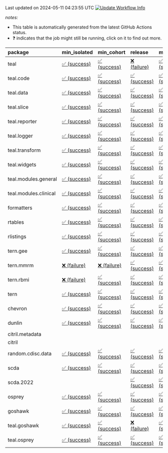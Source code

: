 Last updated on 2024-05-11 04:23:55 UTC [![Update Workflow
Info](https://github.com/averissimo/verdepcheck-status/actions/workflows/update.yaml/badge.svg)](https://github.com/averissimo/verdepcheck-status/actions/workflows/update.yaml)

*notes:*

-   This table is automatically generated from the latest GitHub Actions
    status.
-   ❓ indicates that the job might still be running, click on it to
    find out more.

<table>
<colgroup>
<col style="width: 4%" />
<col style="width: 23%" />
<col style="width: 23%" />
<col style="width: 23%" />
<col style="width: 23%" />
</colgroup>
<thead>
<tr class="header">
<th style="text-align: left;">package</th>
<th style="text-align: left;">min_isolated</th>
<th style="text-align: left;">min_cohort</th>
<th style="text-align: left;">release</th>
<th style="text-align: left;">max</th>
</tr>
</thead>
<tbody>
<tr class="odd">
<td style="text-align: left;">teal</td>
<td
style="text-align: left;"><a href="https://github.com/insightsengineering/teal/actions/runs/8998556529/job/24718912360">✅
(success)</a></td>
<td
style="text-align: left;"><a href="https://github.com/insightsengineering/teal/actions/runs/8998556529/job/24718911675">✅
(success)</a></td>
<td
style="text-align: left;"><a href="https://github.com/insightsengineering/teal/actions/runs/8998556529/job/24718912015">❌
(failure)</a></td>
<td
style="text-align: left;"><a href="https://github.com/insightsengineering/teal/actions/runs/8998556529/job/24718911457">✅
(success)</a></td>
</tr>
<tr class="even">
<td style="text-align: left;">teal.code</td>
<td
style="text-align: left;"><a href="https://github.com/insightsengineering/teal.code/actions/runs/8955470086/job/24596198544">✅
(success)</a></td>
<td
style="text-align: left;"><a href="https://github.com/insightsengineering/teal.code/actions/runs/8955470086/job/24596198463">✅
(success)</a></td>
<td
style="text-align: left;"><a href="https://github.com/insightsengineering/teal.code/actions/runs/8955470086/job/24596198637">✅
(success)</a></td>
<td
style="text-align: left;"><a href="https://github.com/insightsengineering/teal.code/actions/runs/8955470086/job/24596198390">✅
(success)</a></td>
</tr>
<tr class="odd">
<td style="text-align: left;">teal.data</td>
<td
style="text-align: left;"><a href="https://github.com/insightsengineering/teal.data/actions/runs/8955472255/job/24596202900">✅
(success)</a></td>
<td
style="text-align: left;"><a href="https://github.com/insightsengineering/teal.data/actions/runs/8955472255/job/24596203065">✅
(success)</a></td>
<td
style="text-align: left;"><a href="https://github.com/insightsengineering/teal.data/actions/runs/8955472255/job/24596202965">✅
(success)</a></td>
<td
style="text-align: left;"><a href="https://github.com/insightsengineering/teal.data/actions/runs/8955472255/job/24596203011">✅
(success)</a></td>
</tr>
<tr class="even">
<td style="text-align: left;">teal.slice</td>
<td
style="text-align: left;"><a href="https://github.com/insightsengineering/teal.slice/actions/runs/8955476502/job/24596211017">✅
(success)</a></td>
<td
style="text-align: left;"><a href="https://github.com/insightsengineering/teal.slice/actions/runs/8955476502/job/24596211051">✅
(success)</a></td>
<td
style="text-align: left;"><a href="https://github.com/insightsengineering/teal.slice/actions/runs/8955476502/job/24596211127">✅
(success)</a></td>
<td
style="text-align: left;"><a href="https://github.com/insightsengineering/teal.slice/actions/runs/8955476502/job/24596211082">✅
(success)</a></td>
</tr>
<tr class="odd">
<td style="text-align: left;">teal.reporter</td>
<td
style="text-align: left;"><a href="https://github.com/insightsengineering/teal.reporter/actions/runs/8955473324/job/24596204742">✅
(success)</a></td>
<td
style="text-align: left;"><a href="https://github.com/insightsengineering/teal.reporter/actions/runs/8955473324/job/24596204589">✅
(success)</a></td>
<td
style="text-align: left;"><a href="https://github.com/insightsengineering/teal.reporter/actions/runs/8955473324/job/24596204832">✅
(success)</a></td>
<td
style="text-align: left;"><a href="https://github.com/insightsengineering/teal.reporter/actions/runs/8955473324/job/24596204664">✅
(success)</a></td>
</tr>
<tr class="even">
<td style="text-align: left;">teal.logger</td>
<td
style="text-align: left;"><a href="https://github.com/insightsengineering/teal.logger/actions/runs/8955469952/job/24596198474">✅
(success)</a></td>
<td
style="text-align: left;"><a href="https://github.com/insightsengineering/teal.logger/actions/runs/8955469952/job/24596198370">✅
(success)</a></td>
<td
style="text-align: left;"><a href="https://github.com/insightsengineering/teal.logger/actions/runs/8955469952/job/24596198574">✅
(success)</a></td>
<td
style="text-align: left;"><a href="https://github.com/insightsengineering/teal.logger/actions/runs/8955469952/job/24596198276">✅
(success)</a></td>
</tr>
<tr class="odd">
<td style="text-align: left;">teal.transform</td>
<td
style="text-align: left;"><a href="https://github.com/insightsengineering/teal.transform/actions/runs/8955474882/job/24596208118">✅
(success)</a></td>
<td
style="text-align: left;"><a href="https://github.com/insightsengineering/teal.transform/actions/runs/8955474882/job/24596208421">✅
(success)</a></td>
<td
style="text-align: left;"><a href="https://github.com/insightsengineering/teal.transform/actions/runs/8955474882/job/24596208319">✅
(success)</a></td>
<td
style="text-align: left;"><a href="https://github.com/insightsengineering/teal.transform/actions/runs/8955474882/job/24596208207">✅
(success)</a></td>
</tr>
<tr class="even">
<td style="text-align: left;">teal.widgets</td>
<td
style="text-align: left;"><a href="https://github.com/insightsengineering/teal.widgets/actions/runs/8955484679/job/24596228171">✅
(success)</a></td>
<td
style="text-align: left;"><a href="https://github.com/insightsengineering/teal.widgets/actions/runs/8955484679/job/24596228145">✅
(success)</a></td>
<td
style="text-align: left;"><a href="https://github.com/insightsengineering/teal.widgets/actions/runs/8955484679/job/24596228198">✅
(success)</a></td>
<td
style="text-align: left;"><a href="https://github.com/insightsengineering/teal.widgets/actions/runs/8955484679/job/24596228113">✅
(success)</a></td>
</tr>
<tr class="odd">
<td style="text-align: left;">teal.modules.general</td>
<td
style="text-align: left;"><a href="https://github.com/insightsengineering/teal.modules.general/actions/runs/8955470171/job/24596198652">✅
(success)</a></td>
<td
style="text-align: left;"><a href="https://github.com/insightsengineering/teal.modules.general/actions/runs/8955470171/job/24596198811">✅
(success)</a></td>
<td
style="text-align: left;"><a href="https://github.com/insightsengineering/teal.modules.general/actions/runs/8955470171/job/24596198901">✅
(success)</a></td>
<td
style="text-align: left;"><a href="https://github.com/insightsengineering/teal.modules.general/actions/runs/8955470171/job/24596198739">✅
(success)</a></td>
</tr>
<tr class="even">
<td style="text-align: left;">teal.modules.clinical</td>
<td
style="text-align: left;"><a href="https://github.com/insightsengineering/teal.modules.clinical/actions/runs/8955479285/job/24596217617">✅
(success)</a></td>
<td
style="text-align: left;"><a href="https://github.com/insightsengineering/teal.modules.clinical/actions/runs/8955479285/job/24596217524">✅
(success)</a></td>
<td
style="text-align: left;"><a href="https://github.com/insightsengineering/teal.modules.clinical/actions/runs/8955479285/job/24596217725">✅
(success)</a></td>
<td
style="text-align: left;"><a href="https://github.com/insightsengineering/teal.modules.clinical/actions/runs/8955479285/job/24596217434">✅
(success)</a></td>
</tr>
<tr class="odd">
<td style="text-align: left;">formatters</td>
<td
style="text-align: left;"><a href="https://github.com/insightsengineering/formatters/actions/runs/8955477481/job/24596213443">✅
(success)</a></td>
<td
style="text-align: left;"><a href="https://github.com/insightsengineering/formatters/actions/runs/8955477481/job/24596213660">✅
(success)</a></td>
<td
style="text-align: left;"><a href="https://github.com/insightsengineering/formatters/actions/runs/8955477481/job/24596213591">✅
(success)</a></td>
<td
style="text-align: left;"><a href="https://github.com/insightsengineering/formatters/actions/runs/8955477481/job/24596213523">✅
(success)</a></td>
</tr>
<tr class="even">
<td style="text-align: left;">rtables</td>
<td
style="text-align: left;"><a href="https://github.com/insightsengineering/rtables/actions/runs/8955468110/job/24596194529">✅
(success)</a></td>
<td
style="text-align: left;"><a href="https://github.com/insightsengineering/rtables/actions/runs/8955468110/job/24596194454">✅
(success)</a></td>
<td
style="text-align: left;"><a href="https://github.com/insightsengineering/rtables/actions/runs/8955468110/job/24596194303">✅
(success)</a></td>
<td
style="text-align: left;"><a href="https://github.com/insightsengineering/rtables/actions/runs/8955468110/job/24596194385">✅
(success)</a></td>
</tr>
<tr class="odd">
<td style="text-align: left;">rlistings</td>
<td
style="text-align: left;"><a href="https://github.com/insightsengineering/rlistings/actions/runs/8955472618/job/24596203618">✅
(success)</a></td>
<td
style="text-align: left;"><a href="https://github.com/insightsengineering/rlistings/actions/runs/8955472618/job/24596203698">✅
(success)</a></td>
<td
style="text-align: left;"><a href="https://github.com/insightsengineering/rlistings/actions/runs/8955472618/job/24596203779">✅
(success)</a></td>
<td
style="text-align: left;"><a href="https://github.com/insightsengineering/rlistings/actions/runs/8955472618/job/24596203526">✅
(success)</a></td>
</tr>
<tr class="even">
<td style="text-align: left;">tern.gee</td>
<td
style="text-align: left;"><a href="https://github.com/insightsengineering/tern.gee/actions/runs/8955478680/job/24596216043">✅
(success)</a></td>
<td
style="text-align: left;"><a href="https://github.com/insightsengineering/tern.gee/actions/runs/8955478680/job/24596216076">✅
(success)</a></td>
<td
style="text-align: left;"><a href="https://github.com/insightsengineering/tern.gee/actions/runs/8955478680/job/24596216152">✅
(success)</a></td>
<td
style="text-align: left;"><a href="https://github.com/insightsengineering/tern.gee/actions/runs/8955478680/job/24596216104">✅
(success)</a></td>
</tr>
<tr class="odd">
<td style="text-align: left;">tern.mmrm</td>
<td
style="text-align: left;"><a href="https://github.com/insightsengineering/tern.mmrm/actions/runs/8967004855/job/24623645849">❌
(failure)</a></td>
<td
style="text-align: left;"><a href="https://github.com/insightsengineering/tern.mmrm/actions/runs/8967004855/job/24623645270">❌
(failure)</a></td>
<td
style="text-align: left;"><a href="https://github.com/insightsengineering/tern.mmrm/actions/runs/8967004855/job/24623646109">✅
(success)</a></td>
<td
style="text-align: left;"><a href="https://github.com/insightsengineering/tern.mmrm/actions/runs/8967004855/job/24623645562">✅
(success)</a></td>
</tr>
<tr class="even">
<td style="text-align: left;">tern.rbmi</td>
<td
style="text-align: left;"><a href="https://github.com/insightsengineering/tern.rbmi/actions/runs/8955477425/job/24596213543">❌
(failure)</a></td>
<td
style="text-align: left;"><a href="https://github.com/insightsengineering/tern.rbmi/actions/runs/8955477425/job/24596213388">✅
(success)</a></td>
<td
style="text-align: left;"><a href="https://github.com/insightsengineering/tern.rbmi/actions/runs/8955477425/job/24596213622">✅
(success)</a></td>
<td
style="text-align: left;"><a href="https://github.com/insightsengineering/tern.rbmi/actions/runs/8955477425/job/24596213475">✅
(success)</a></td>
</tr>
<tr class="odd">
<td style="text-align: left;">tern</td>
<td
style="text-align: left;"><a href="https://github.com/insightsengineering/tern/actions/runs/8955473348/job/24596204621">✅
(success)</a></td>
<td
style="text-align: left;"><a href="https://github.com/insightsengineering/tern/actions/runs/8955473348/job/24596204693">✅
(success)</a></td>
<td
style="text-align: left;"><a href="https://github.com/insightsengineering/tern/actions/runs/8955473348/job/24596204843">✅
(success)</a></td>
<td
style="text-align: left;"><a href="https://github.com/insightsengineering/tern/actions/runs/8955473348/job/24596204771">✅
(success)</a></td>
</tr>
<tr class="even">
<td style="text-align: left;">chevron</td>
<td
style="text-align: left;"><a href="https://github.com/insightsengineering/chevron/actions/runs/8955484735/job/24596228277">✅
(success)</a></td>
<td
style="text-align: left;"><a href="https://github.com/insightsengineering/chevron/actions/runs/8955484735/job/24596228386">✅
(success)</a></td>
<td
style="text-align: left;"><a href="https://github.com/insightsengineering/chevron/actions/runs/8955484735/job/24596228311">✅
(success)</a></td>
<td
style="text-align: left;"><a href="https://github.com/insightsengineering/chevron/actions/runs/8955484735/job/24596228345">✅
(success)</a></td>
</tr>
<tr class="odd">
<td style="text-align: left;">dunlin</td>
<td
style="text-align: left;"><a href="https://github.com/insightsengineering/dunlin/actions/runs/8955472380/job/24596203105">✅
(success)</a></td>
<td
style="text-align: left;"><a href="https://github.com/insightsengineering/dunlin/actions/runs/8955472380/job/24596203036">✅
(success)</a></td>
<td
style="text-align: left;"><a href="https://github.com/insightsengineering/dunlin/actions/runs/8955472380/job/24596203305">✅
(success)</a></td>
<td
style="text-align: left;"><a href="https://github.com/insightsengineering/dunlin/actions/runs/8955472380/job/24596203199">✅
(success)</a></td>
</tr>
<tr class="even">
<td style="text-align: left;">citril.metadata</td>
<td style="text-align: left;"></td>
<td style="text-align: left;"></td>
<td style="text-align: left;"></td>
<td style="text-align: left;"></td>
</tr>
<tr class="odd">
<td style="text-align: left;">citril</td>
<td style="text-align: left;"></td>
<td style="text-align: left;"></td>
<td style="text-align: left;"></td>
<td style="text-align: left;"></td>
</tr>
<tr class="even">
<td style="text-align: left;">random.cdisc.data</td>
<td
style="text-align: left;"><a href="https://github.com/insightsengineering/random.cdisc.data/actions/runs/6918179803/job/18820148722">✅
(success)</a></td>
<td
style="text-align: left;"><a href="https://github.com/insightsengineering/random.cdisc.data/actions/runs/6918179803/job/18820148682">✅
(success)</a></td>
<td
style="text-align: left;"><a href="https://github.com/insightsengineering/random.cdisc.data/actions/runs/6918179803/job/18820148802">✅
(success)</a></td>
<td
style="text-align: left;"><a href="https://github.com/insightsengineering/random.cdisc.data/actions/runs/6918179803/job/18820148771">✅
(success)</a></td>
</tr>
<tr class="odd">
<td style="text-align: left;">scda</td>
<td
style="text-align: left;"><a href="https://github.com/insightsengineering/scda/actions/runs/8955472540/job/24596203465">✅
(success)</a></td>
<td
style="text-align: left;"><a href="https://github.com/insightsengineering/scda/actions/runs/8955472540/job/24596203627">✅
(success)</a></td>
<td
style="text-align: left;"><a href="https://github.com/insightsengineering/scda/actions/runs/8955472540/job/24596203369">✅
(success)</a></td>
<td
style="text-align: left;"><a href="https://github.com/insightsengineering/scda/actions/runs/8955472540/job/24596203553">✅
(success)</a></td>
</tr>
<tr class="even">
<td style="text-align: left;">scda.2022</td>
<td style="text-align: left;"></td>
<td style="text-align: left;"></td>
<td
style="text-align: left;"><a href="https://github.com/insightsengineering/scda.2022/actions/runs/8955477997/job/24596214416">✅
(success)</a></td>
<td
style="text-align: left;"><a href="https://github.com/insightsengineering/scda.2022/actions/runs/8955477997/job/24596214341">✅
(success)</a></td>
</tr>
<tr class="odd">
<td style="text-align: left;">osprey</td>
<td
style="text-align: left;"><a href="https://github.com/insightsengineering/osprey/actions/runs/8955482365/job/24596223434">✅
(success)</a></td>
<td
style="text-align: left;"><a href="https://github.com/insightsengineering/osprey/actions/runs/8955482365/job/24596223391">✅
(success)</a></td>
<td
style="text-align: left;"><a href="https://github.com/insightsengineering/osprey/actions/runs/8955482365/job/24596223505">✅
(success)</a></td>
<td
style="text-align: left;"><a href="https://github.com/insightsengineering/osprey/actions/runs/8955482365/job/24596223343">✅
(success)</a></td>
</tr>
<tr class="even">
<td style="text-align: left;">goshawk</td>
<td
style="text-align: left;"><a href="https://github.com/insightsengineering/goshawk/actions/runs/8955477400/job/24596213385">✅
(success)</a></td>
<td
style="text-align: left;"><a href="https://github.com/insightsengineering/goshawk/actions/runs/8955477400/job/24596213611">✅
(success)</a></td>
<td
style="text-align: left;"><a href="https://github.com/insightsengineering/goshawk/actions/runs/8955477400/job/24596213549">✅
(success)</a></td>
<td
style="text-align: left;"><a href="https://github.com/insightsengineering/goshawk/actions/runs/8955477400/job/24596213474">✅
(success)</a></td>
</tr>
<tr class="odd">
<td style="text-align: left;">teal.goshawk</td>
<td
style="text-align: left;"><a href="https://github.com/insightsengineering/teal.goshawk/actions/runs/8955476772/job/24596211985">✅
(success)</a></td>
<td
style="text-align: left;"><a href="https://github.com/insightsengineering/teal.goshawk/actions/runs/8955476772/job/24596211925">✅
(success)</a></td>
<td
style="text-align: left;"><a href="https://github.com/insightsengineering/teal.goshawk/actions/runs/8955476772/job/24596212033">❌
(failure)</a></td>
<td
style="text-align: left;"><a href="https://github.com/insightsengineering/teal.goshawk/actions/runs/8955476772/job/24596211959">✅
(success)</a></td>
</tr>
<tr class="even">
<td style="text-align: left;">teal.osprey</td>
<td
style="text-align: left;"><a href="https://github.com/insightsengineering/teal.osprey/actions/runs/8955481533/job/24596222229">✅
(success)</a></td>
<td
style="text-align: left;"><a href="https://github.com/insightsengineering/teal.osprey/actions/runs/8955481533/job/24596222106">✅
(success)</a></td>
<td
style="text-align: left;"><a href="https://github.com/insightsengineering/teal.osprey/actions/runs/8955481533/job/24596222298">✅
(success)</a></td>
<td
style="text-align: left;"><a href="https://github.com/insightsengineering/teal.osprey/actions/runs/8955481533/job/24596222167">✅
(success)</a></td>
</tr>
</tbody>
</table>
